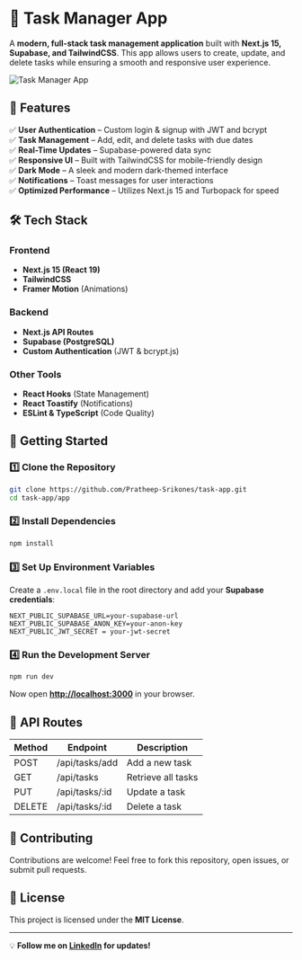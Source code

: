 # 🚀 Task Manager App

A **modern, full-stack task management application** built with **Next.js 15, Supabase, and TailwindCSS**. This app allows users to create, update, and delete tasks while ensuring a smooth and responsive user experience.

![Task Manager App](./screenshot.png) 

## 🌟 Features

✅ **User Authentication** – Custom login & signup with JWT and bcrypt  
✅ **Task Management** – Add, edit, and delete tasks with due dates  
✅ **Real-Time Updates** – Supabase-powered data sync  
✅ **Responsive UI** – Built with TailwindCSS for mobile-friendly design  
✅ **Dark Mode** – A sleek and modern dark-themed interface  
✅ **Notifications** – Toast messages for user interactions  
✅ **Optimized Performance** – Utilizes Next.js 15 and Turbopack for speed  

## 🛠️ Tech Stack

### **Frontend**
- **Next.js 15 (React 19)**
- **TailwindCSS**
- **Framer Motion** (Animations)

### **Backend**
- **Next.js API Routes**
- **Supabase (PostgreSQL)**
- **Custom Authentication** (JWT & bcrypt.js)

### **Other Tools**
- **React Hooks** (State Management)
- **React Toastify** (Notifications)
- **ESLint & TypeScript** (Code Quality)

## 🚀 Getting Started

### **1️⃣ Clone the Repository**
```sh
git clone https://github.com/Pratheep-Srikones/task-app.git
cd task-app/app
```

### **2️⃣ Install Dependencies**
```sh
npm install
```

### **3️⃣ Set Up Environment Variables**
Create a `.env.local` file in the root directory and add your **Supabase credentials**:

```
NEXT_PUBLIC_SUPABASE_URL=your-supabase-url
NEXT_PUBLIC_SUPABASE_ANON_KEY=your-anon-key
NEXT_PUBLIC_JWT_SECRET = your-jwt-secret
```

### **4️⃣ Run the Development Server**
```sh
npm run dev
```

Now open **[http://localhost:3000](http://localhost:3000)** in your browser.

## 📌 API Routes

| Method | Endpoint       | Description                 |
|--------|--------------|-----------------------------|
| POST   | /api/tasks/add  | Add a new task             |
| GET    | /api/tasks      | Retrieve all tasks         |
| PUT    | /api/tasks/:id  | Update a task              |
| DELETE | /api/tasks/:id  | Delete a task              |

## 🤝 Contributing

Contributions are welcome! Feel free to fork this repository, open issues, or submit pull requests.

## 📜 License

This project is licensed under the **MIT License**.

---

💡 **Follow me on [LinkedIn](https://www.linkedin.com/in/pratheep-srikones-816110240/) for updates!**
